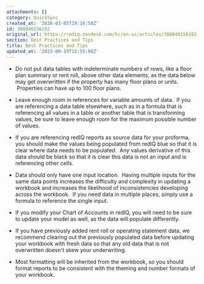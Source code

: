 ```yaml
---
attachments: []
category: QuickSync
created_at: '2020-03-05T19:16:58Z'
id: 360040156192
original_url: https://rediq.zendesk.com/hc/en-us/articles/360040156192-Best-Practices-and-Tips
section: Best Practices and Tips
title: Best Practices and Tips
updated_at: '2022-09-19T15:55:06Z'
---
```


* Do not put data tables with indeterminate numbers of rows, like a floor plan summary or rent roll, above other data elements, as the data below may get overwritten if the property has many floor plans or units.  Properties can have up to 100 floor plans.

* Leave enough room in references for variable amounts of data.  If you are referencing a data table elsewhere, such as in a formula that is referencing all values in a table or another table that is transforming values, be sure to leave enough room for the maximum possible number of values.
* If you are referencing redIQ reports as source data for your proforma, you should make the values being populated from redIQ blue so that it is clear where data needs to be populated.  Any values derivative of this data should be black so that it is clear this data is not an input and is referencing other cells.
* Data should only have one input location.  Having multiple inputs for the same data points increases the difficulty and complexity in updating a workbook and increases the likelihood of inconsistencies developing across the workbook.  If you need data in multiple places, simply use a formula to reference the single input.
* If you modify your Chart of Accounts in redIQ, you will need to be sure to update your model as well, as the data will populate differently.
* If you have previously added rent roll or operating statement data, we recommend clearing out the previously populated data before updating your workbook with fresh data so that any old data that is not overwritten doesn't skew your underwriting.

* Most formatting will be inherited from the workbook, so you should format reports to be consistent with the theming and number formats of your workbook.